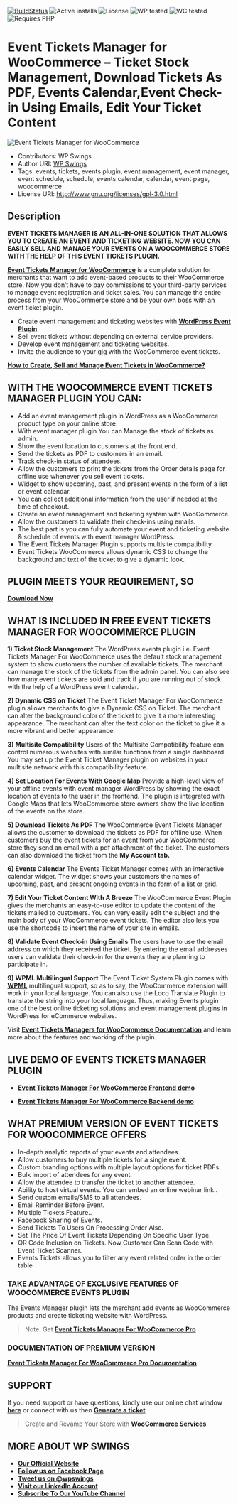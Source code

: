 [![BuildStatus](https://img.shields.io/travis/twbs/bootstrap/v4-dev.svg)](https://travis-ci.org/twbs/bootstrap) ![Active installs](https://img.shields.io/badge/Active-700%2B-brightgreen) ![License](https://img.shields.io/badge/License-GPLv3%20or%20later-yellowgreen) ![WP tested](https://img.shields.io/badge/WP%20tested-6.0.3-brightgreen) ![WC tested](https://img.shields.io/badge/WC%20tested-7.0.0-brightgreen) ![Requires PHP](https://img.shields.io/badge/Requires%20PHP-8-blue)
# Event Tickets Manager for WooCommerce – Ticket Stock Management, Download Tickets As PDF, Events Calendar,Event Check-in Using Emails, Edit Your Ticket Content
![ Event Tickets Manager  for WooCommerce](https://ps.w.org/event-tickets-manager-for-woocommerce/assets/banner-772x250.jpg?rev=2672038)
* Contributors: WP Swings
* Author URI: [WP Swings](https://wpswings.com/?utm_source=events-github-official&utm_medium=events-github-page&utm_campaign=official)
* Tags: events, tickets, events plugin, event management, event manager, event schedule, schedule, events calendar, calendar, event page, woocommerce
* License URI: http://www.gnu.org/licenses/gpl-3.0.html

## Description 

**EVENT TICKETS MANAGER IS AN ALL-IN-ONE SOLUTION THAT ALLOWS YOU TO CREATE AN EVENT AND TICKETING WEBSITE. NOW YOU CAN EASILY SELL AND MANAGE YOUR EVENTS ON A WOOCOMMERCE STORE WITH THE HELP OF THIS EVENT TICKETS  PLUGIN.**

[**Event Tickets Manager for WooCommerce**](https://wordpress.org/plugins/event-tickets-manager-for-woocommerce/) is a complete solution for merchants that want to add event-based products to their WooCommerce store. Now you don’t have to pay commissions to your third-party services to manage event registration and ticket sales. You can manage the entire process from your WooCommerce store and be your own boss with an event ticket plugin.

* Create event management and ticketing websites with [**WordPress Event Plugin**](https://wpswings.com/product/event-tickets-manager-for-woocommerce-pro/?utm_source=wpswings-events-pro&utm_medium=events-github-page&utm_campaign=events-pro).
* Sell event tickets without depending on external service providers.
* Develop event management and ticketing websites. 
* Invite the audience to your gig with the WooCommerce event tickets.

[**How to Create, Sell and Manage Event Tickets in WooCommerce?**](https://www.youtube.com/watch?v=hf2gImcoqqk&w=560&h=315&rel=0)


## WITH THE WOOCOMMERCE EVENT TICKETS MANAGER PLUGIN YOU CAN:

* Add an event management plugin in WordPress as a WooCommerce product type on your online store.
* With event manager plugin You can Manage the stock of tickets as admin.
* Show the event location to customers at the front end.
* Send the tickets as PDF to customers in an email.
* Track check-in status of attendees.
* Allow the customers to print the tickets from the Order details page for offline use whenever you sell event tickets.
* Widget to show upcoming, past, and present events in the form of a list or event calendar.
* You can collect additional information from the user if needed at the time of checkout.
* Create an event management and ticketing system with WooCommerce.
* Allow the customers to validate their check-ins using emails.
* The best part is you can fully automate your event and ticketing website & schedule of events with event manager WordPress.
* The Event Tickets Manager Plugin supports multisite compatibility.
* Event Tickets WooCommerce allows dynamic CSS to change the background and text of the ticket to give a dynamic look.


## PLUGIN MEETS YOUR REQUIREMENT, SO
[**Download Now**](https://downloads.wordpress.org/plugins/event-tickets-manager-for-woocommerce.zip)


##  WHAT IS INCLUDED IN FREE EVENT TICKETS MANAGER FOR WOOCOMMERCE PLUGIN 

**1) Ticket Stock Management**
The WordPress events  plugin i.e. Event Tickets Manager For WooCommerce uses the default stock management system to show customers the number of available tickets. The merchant can manage the stock of the tickets from the admin panel. You can also see how many event tickets are sold and track if you are running out of stock with the help of a WordPress event calendar. 

**2) Dynamic CSS on Ticket**
The Event Ticket Manager For WooCommerce plugin allows merchants to give a Dynamic CSS on Ticket. The merchant can alter the background color of the ticket to give it a more interesting appearance. The merchant can alter the text color on the ticket to give it a more vibrant and better appearance.

**3) Multisite Compatibility**
Users of the Multisite Compatibility feature can control numerous websites with similar functions from a single dashboard. You may set up the Event Ticket Manager plugin on websites in your multisite network with  this compatibility feature.

**4) Set Location For Events With Google Map**
Provide a high-level view of your offline events with event manager WordPress  by showing the exact location of events to the user in the frontend. The plugin is integrated with Google Maps that lets WooCommerce store owners show the live location of the events on the store.

**5) Download Tickets As PDF**
The WooCommerce Event Tickets Manager allows the customer to download the tickets as PDF for offline use. When customers buy the event tickets for an event from your WooCommerce store they send an email with a pdf attachment of the ticket. The customers can also download the ticket from the **My Account tab.**

**6) Events Calendar**
The Events Ticket Manager comes with an interactive calendar widget. The widget shows your customers the names of upcoming, past, and present ongoing events in the form of a list or grid.

**7) Edit Your Ticket Content With A Breeze**
The WooCommerce Event Plugin gives the merchants an easy-to-use editor to update the content of the tickets mailed to customers. You can very easily edit the subject and the main body of your WooCommerce event tickets. The editor also lets you use the shortcode to insert the name of your site in emails.

**8) Validate Event Check-in Using Emails**
The users have to use the email address on which they received the ticket. By entering the email addresses users can validate their check-in for the events they are planning to participate in.

**9) WPML Multilingual Support**
The Event Ticket System Plugin comes with [**WPML**](https://wpml.org/purchase/) multilingual support, so as to say, the WooCommerce extension will work in your local language. You can also use the Loco Translate Plugin to translate the string into your local language.
Thus, making Events plugin one of the best online ticketing solutions and event management plugins in WordPress for eCommerce websites.

Visit [**Event Tickets Managers for WooCommerce Documentation**](https://docs.wpswings.com/event-tickets-manager-for-woocommerce/?utm_source=wpswings-events-doc&utm_medium=events-github-page&utm_campaign=events-doc) and learn more about the features and working of the plugin.

## LIVE  DEMO OF EVENTS TICKETS MANAGER PLUGIN 

* [**Event Tickets Manager For WooCommerce Frontend demo**](https://demo.wpswings.com/event-tickets-manager-for-woocommerce-pro/?utm_source=wpswings-events-demo&utm_medium=events-github-page&utm_campaign=frontend-demo)

* [**Event Tickets Manager For WooCommerce Backend demo**](https://demo.wpswings.com/bookings-for-woocommerce-pro/get-personal-demo/?utm_source=wpswings-events-demo&utm_medium=events-github-page&utm_campaign=backend-demo)

##  WHAT PREMIUM VERSION OF EVENT TICKETS FOR WOOCOMMERCE OFFERS
 
   * In-depth analytic reports of your events and attendees.
   * Allow customers to buy multiple tickets for a single event.
   * Custom branding options with multiple layout options for ticket PDFs.
   * Bulk import of attendees for any event.
   * Allow the attendee to transfer the ticket to another attendee.
   * Ability to host virtual events. You can embed an online webinar link..
   * Send custom emails/SMS to all attendees.
   * Email Reminder Before Event.
   * Multiple Tickets Feature..
   * Facebook Sharing of Events.
   * Send Tickets To Users On Processing Order Also.
   * Set The Price Of Event Tickets Depending On Specific User Type.
   * QR Code Inclusion on Tickets. Now Customer Can Scan Code with Event Ticket Scanner.
   * Events Tickets allows you to filter any event related order in the order table

### TAKE ADVANTAGE OF EXCLUSIVE FEATURES OF WOOCOMMERCE EVENTS PLUGIN
The Events Manager plugin lets the merchant add events as WooCommerce products and create ticketing website with WordPress.
> Note:  Get [**Event Tickets Manager For WooCommerce Pro**](https://wpswings.com/product/event-tickets-manager-for-woocommerce-pro/?utm_source=wpswings-events-pro&utm_medium=events-github-page&utm_campaign=go-pro)


### DOCUMENTATION OF PREMIUM VERSION
[**Event Tickets Manager For WooCommerce Pro Documentation**](https://docs.wpswings.com/event-tickets-manager-for-woocommerce-pro/?utm_source=events-pro-doc&utm_medium=events-github-page&utm_campaign=events-doc)

## SUPPORT
If you need support or have questions, kindly use our online chat window [**here**](https://wpswings.com/?utm_source=wpswings-official&utm_medium=events-github-page&utm_campaign=official) or connect with us then [**Generate a ticket**](https://wpswings.com/submit-query/?utm_source=wpswings-events-query&utm_medium=events-github-page&utm_campaign=query)

> Create and Revamp Your Store with  [**WooCommerce Services**](https://wpswings.com/woocommerce-services/?utm_source=wpswings-events-services&utm_medium=events-github-page&utm_campaign=woocommerce-services )



## MORE ABOUT WP SWINGS

- [**Our Official Website**](https://wpswings.com/?utm_source=events-github-page&utm_medium=events-github-page&utm_campaign=official)
- [**Follow us on Facebook Page**](https://www.facebook.com/wpswings)
- [**Tweet us on @wpswings**](https://twitter.com/wpswings)
- [**Visit our LinkedIn Account**](https://www.linkedin.com/company/77072505/)
- [**Subscribe To Our YouTube Channel**](https://www.youtube.com/channel/UC7nYNf0JETOwW3GOD_EW2Ag)




